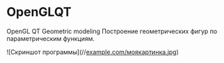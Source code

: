 # OpenGLQT
OpenGL QT Geometric modeling
Построение геометрических фигур по параметрическим функциям.

![Скриншот программы](//<a class="vglnk" href="img_programm.png" rel="nofollow"><span>example</span><span>.</span><span>com</span><span>/моякартинка.</span><span>jpg</span></a>)
